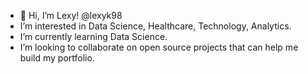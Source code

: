 - 👋 Hi, I’m Lexy! @lexyk98
- I’m interested in Data Science, Healthcare, Technology, Analytics.
- I’m currently learning Data Science.
- I’m looking to collaborate on open source projects that can help me build my portfolio.

<!---
lexyk98/lexyk98 is a ✨ special ✨ repository because its `README.md` (this file) appears on your GitHub profile.
You can click the Preview link to take a look at your changes.
--->
